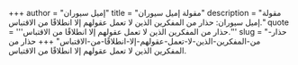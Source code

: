 +++
author = "إميل سيوران"
title = "مقولة إميل سيوران"
description = "مقولة إميل سيوران: حذار من المفكرين الذين لا تعمل عقولهم إلا انطلاقًا من الاقتباس."
quote = '''حذار من المفكرين الذين لا تعمل عقولهم إلا انطلاقًا من الاقتباس.'''
slug = "حذار-من-المفكرين-الذين-لا-تعمل-عقولهم-إلا-انطلاقًا-من-الاقتباس"
+++
حذار من المفكرين الذين لا تعمل عقولهم إلا انطلاقًا من الاقتباس.
